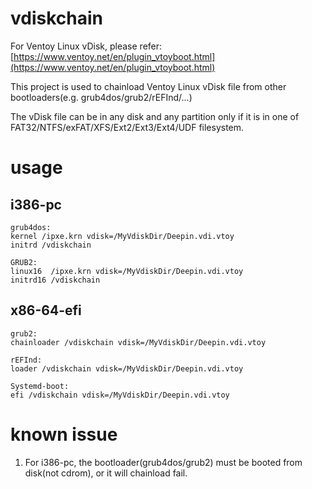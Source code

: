 # vdiskchain
For Ventoy Linux vDisk, please refer: [https://www.ventoy.net/en/plugin_vtoyboot.html](https://www.ventoy.net/en/plugin_vtoyboot.html)

This project is used to chainload Ventoy Linux vDisk file from other bootloaders(e.g. grub4dos/grub2/rEFInd/...)

The vDisk file can be in any disk and any partition only if it is in one of FAT32/NTFS/exFAT/XFS/Ext2/Ext3/Ext4/UDF filesystem.

# usage
## i386-pc
```
grub4dos:
kernel /ipxe.krn vdisk=/MyVdiskDir/Deepin.vdi.vtoy
initrd /vdiskchain

GRUB2:
linux16  /ipxe.krn vdisk=/MyVdiskDir/Deepin.vdi.vtoy
initrd16 /vdiskchain

```

## x86-64-efi
```
grub2:
chainloader /vdiskchain vdisk=/MyVdiskDir/Deepin.vdi.vtoy

rEFInd:
loader /vdiskchain vdisk=/MyVdiskDir/Deepin.vdi.vtoy

Systemd-boot:
efi /vdiskchain vdisk=/MyVdiskDir/Deepin.vdi.vtoy
```

# known issue
1. For i386-pc, the bootloader(grub4dos/grub2) must be booted from disk(not cdrom), or it will chainload fail.


